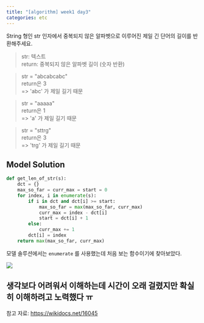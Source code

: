 ```yaml
---
title: "[algorithm] week1 day3"
categories: etc
---
```

String 형인 str 인자에서 중복되지 않은 알파벳으로 이루어진 제일 긴 단어의 길이를 반환해주세요.
>str: 텍스트  
return: 중복되지 않은 알파벳 길이 (숫자 반환)

>str = "abcabcabc"  
return은 3  
=> 'abc' 가 제일 길기 때문

>str = "aaaaa"  
return은 1  
=> 'a' 가 제일 길기 때문

>str = "sttrg"  
return은 3  
=> 'trg' 가 제일 길기 때문

## Model Solution
```py
def get_len_of_str(s):
	dct = {}
	max_so_far = curr_max = start = 0
	for index, i in enumerate(s):
		if i in dct and dct[i] >= start:
			max_so_far = max(max_so_far, curr_max)
			curr_max = index - dct[i]
			start = dct[i] + 1
		else:
			curr_max += 1
		dct[i] = index
	return max(max_so_far, curr_max)
```
모델 솔루션에서는 ```enumerate``` 를 사용했는데 처음 보는 함수이기에 찾아보았다.

![](https://user-images.githubusercontent.com/26542094/92996328-c41ced00-f545-11ea-96f1-d85240de4e66.png)

생각보다 어려워서 이해하는데 시간이 오래 걸렸지만 확실히 이해하려고 노력했다 ㅠ
---
참고 자료: https://wikidocs.net/16045